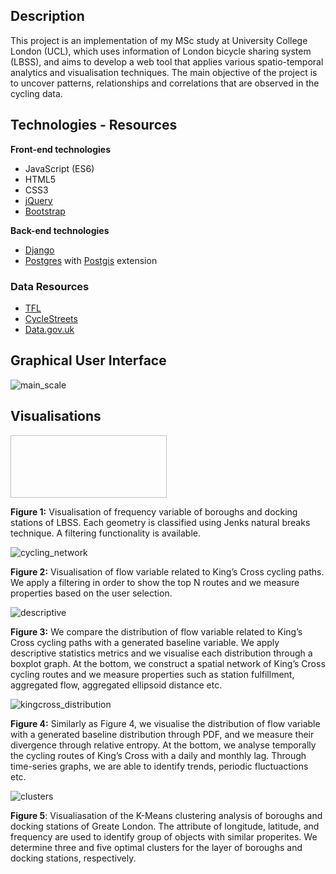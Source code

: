 ## Description

This project is an implementation of my MSc study at University College London (UCL), which uses information of London bicycle sharing system (LBSS), and aims to develop a web tool that applies various spatio-temporal analytics and visualisation techniques. The main objective of the project is to uncover patterns, relationships and correlations that are observed in the cycling data. 

## Technologies - Resources

**Front-end technologies**
- JavaScript (ES6)
- HTML5
- CSS3
- [jQuery](https://jquery.com/) 
- [Bootstrap](https://getbootstrap.com/)

**Back-end technologies**
- [Django](https://www.djangoproject.com/)
- [Postgres](https://www.postgresql.org/) with [Postgis](https://postgis.net/) extension

### Data Resources
- [TFL](https://tfl.gov.uk/) 
- [CycleStreets](https://www.cyclestreets.net/) 
- [Data.gov.uk](https://data.gov.uk/)

## Graphical User Interface
![main_scale](https://user-images.githubusercontent.com/32243459/45579687-b1517e00-b881-11e8-97e3-b65a297ae180.png)

## Visualisations
<img href='https://user-images.githubusercontent.com/32243459/45579721-f37abf80-b881-11e8-82f5-63143561fdc0.png' width='250' height='100'>

**Figure 1:** Visualisation of frequency variable of boroughs and docking stations of LBSS. Each geometry is classified using Jenks natural breaks technique. A filtering functionality is available. 

![cycling_network](https://user-images.githubusercontent.com/32243459/45579737-24f38b00-b882-11e8-81e0-9b69c92b01d5.png)

**Figure 2:** Visualisation of flow variable related to King’s Cross cycling paths. We apply a filtering in order to show the top N routes and we measure properties based on the user selection. 

![descriptive](https://user-images.githubusercontent.com/32243459/45579750-4fdddf00-b882-11e8-83e2-c9866e0e5c6b.png)

**Figure 3:** We compare the distribution of flow variable related to King’s Cross cycling paths with a generated baseline variable. We apply descriptive statistics metrics and we visualise each distribution through a boxplot graph.
At the bottom, we construct a spatial network of King’s Cross cycling routes and we measure properties such as station fulfillment, aggregated flow, aggregated ellipsoid distance etc.

![kingcross_distribution](https://user-images.githubusercontent.com/32243459/45579805-a3502d00-b882-11e8-972b-4db6b2f3fea8.png)

**Figure 4:** Similarly as Figure 4, we visualise the distribution of flow variable with a generated baseline distribution through PDF, and we measure their divergence through relative entropy.
At the bottom, we analyse temporally the cycling routes of King’s Cross with a daily and monthly lag. Through time-series graphs, we are able to identify trends, periodic fluctuactions etc.

![clusters](https://user-images.githubusercontent.com/32243459/45579785-8287d780-b882-11e8-8125-41173417e908.png)

**Figure 5**: Visualiasation of the K-Means clustering analysis of boroughs and docking stations of Greate London. The attribute of longitude, latitude, and frequency are used to identify group of objects with similar properites. We determine three and five optimal clusters for the layer of boroughs and docking stations, respectively.
